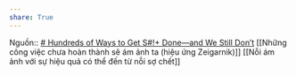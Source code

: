 ```yaml
---
share: True
---
```

Nguồn:: [# Hundreds of Ways to Get S#!+ Done—and We Still Don’t](https://www.wired.com/story/to-do-apps-failed-productivity-tools/)
[[Những công việc chưa hoàn thành sẽ ám ảnh ta (hiệu ứng Zeigarnik)]]
[[Nỗi ám ảnh với sự hiệu quả có thể đến từ nỗi sợ chết]]
